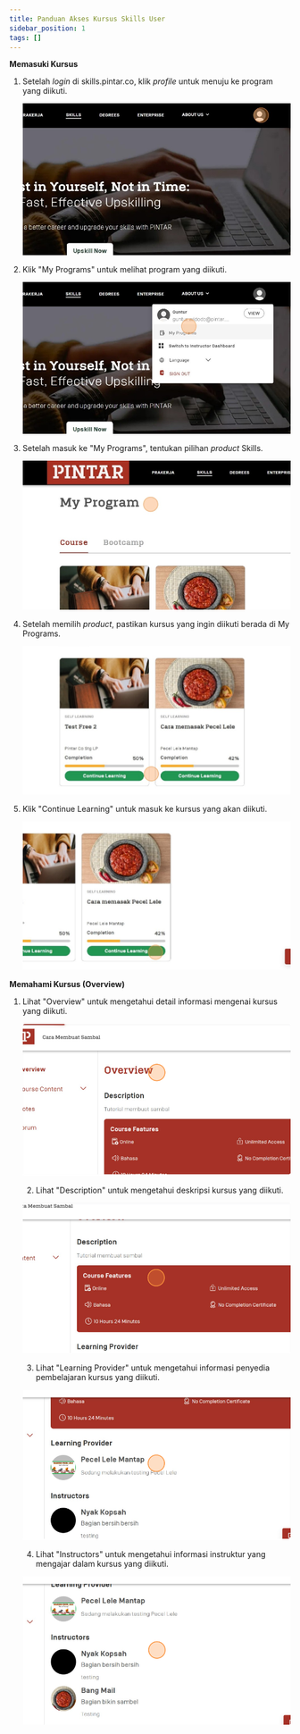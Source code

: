 ```yaml
---
title: Panduan Akses Kursus Skills User
sidebar_position: 1
tags: []
---
```

**Memasuki Kursus**

1. Setelah *login* di skills.pintar.co, klik *profile* untuk menuju ke program yang diikuti.

   ![](/img/1.1.jpg)
2. Klik "My Programs" untuk melihat program yang diikuti.

   ![](/img/1.2.jpg)
3. Setelah masuk ke "My Programs", tentukan pilihan *product* Skills.

   ![](/img/1.3.jpg)
4. Setelah memilih *product*, pastikan kursus yang ingin diikuti berada di My Programs.

   ![](/img/1.4.jpg)
5. Klik "Continue Learning" untuk masuk ke kursus yang akan diikuti.

   ![](/img/1.5.jpg)



**Memahami Kursus (Overview)**

1. Lihat "Overview" untuk mengetahui detail informasi mengenai kursus yang diikuti.

   ![](/img/screenshot-35-.png)

   2. Lihat "Description" untuk mengetahui deskripsi kursus yang diikuti.

   ![](/img/screenshot-36-.png)

   3. Lihat "Learning Provider" untuk mengetahui informasi penyedia pembelajaran kursus yang diikuti.

   ![](/img/screenshot-38-.png)

   4. Lihat "Instructors" untuk mengetahui informasi instruktur yang mengajar dalam kursus yang diikuti.

   ![](/img/screenshot-39-.png)